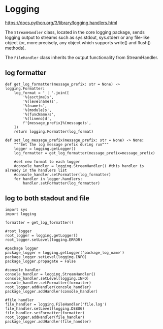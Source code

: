 # Logging
https://docs.python.org/3/library/logging.handlers.html

The `StreamHandler` class, located in the core logging package, sends logging output to streams such as sys.stdout, sys.stderr or any file-like object (or, more precisely, any object which supports write() and flush() methods).

The `FileHandler` class inherits the output functionality from StreamHandler.

## log formatter
```
def get_log_formatter(message_prefix: str = None) -> logging.Formatter:
    log_format = ' | '.join([
        '%(asctime)s',
        '%(levelname)s',
        '%(name)s',
        '%(module)s',
        '%(funcName)s',
        '%(lineno)d',
        f'{message_prefix}%(message)s',
    ])
    return logging.Formatter(log_format)
    
def set_log_message_prefix(message_prefix: str = None) -> None:
    """Set the log message prefix during run"""
    logger = logging.getLogger()
    log_formatter = get_log_formatter(message_prefix=message_prefix)

    #set new format to each logger
    #console_handler = logging.StreamHandler() #this handler is already in the handlers list
    #console_handler.setFormatter(log_formatter)    
    for handler in logger.handlers:
        handler.setFormatter(log_formatter)    
```

## log to both stadout and file
```
import sys
import logging

formatter = get_log_formatter()

#root logger
root_logger = logging.getLogger()
root_logger.setLevel(logging.ERROR)

#package logger
package_logger = logging.getLogger('package_log_name')
package_logger.setLevel(logging.INFO)
package_logger.propagate = False

#console handler
console_handler = logging.StreamHandler()
console_handler.setLevel(logging.INFO)
console_handler.setFormatter(formatter)
root_logger.addHandler(concole_handler)
package_logger.addHandler(console_handler)

#file handler
file_handler = logging.FileHandler('file.log')
file_handler.setLevel(logging.DEBUG)
file_handler.setFormatter(formatter)
root_logger.addHandler(file_handler)
package_logger.addHandler(file_handler)
```
